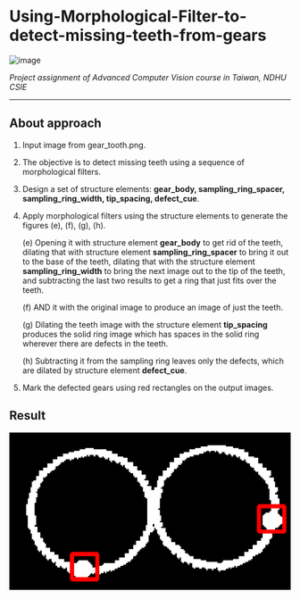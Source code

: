 # Using-Morphological-Filter-to-detect-missing-teeth-from-gears

![image](docs/images/example.png)

_Project assignment of Advanced Computer Vision course in Taiwan, NDHU CSIE_

---
## About approach

1. Input image from gear_tooth.png.
2. The objective is to detect missing teeth using a sequence of morphological filters.
3. Design a set of structure elements: **gear_body, sampling_ring_spacer, sampling_ring_width, tip_spacing, defect_cue**.
4. Apply morphological filters using the structure elements to generate the figures (e), (f), (g), (h).

    (e) Opening it with structure element **gear_body** to get rid of the teeth, dilating that with structure element **sampling_ring_spacer** to bring it out to the base of the teeth, dilating that with the structure element **sampling_ring_width** to bring the next image out to the tip of the teeth, and subtracting the last two results to get a ring that just fits over the teeth.

    (f) AND it with the original image to produce an image of just the teeth.

    (g) Dilating the teeth image with the structure element **tip_spacing** produces the solid ring image which has spaces in the solid ring wherever there are defects in the teeth.

    (h) Subtracting it from the sampling ring leaves only the defects, which are dilated by structure element **defect_cue**.

5. Mark the defected gears using red rectangles on the output images.

## Result

![image](Result.png)

